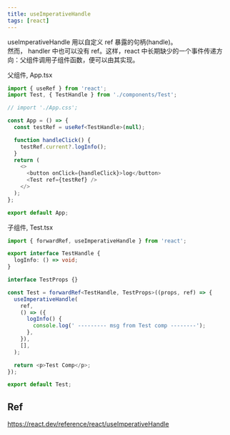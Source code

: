 ```yaml
---
title: useImperativeHandle
tags: [react]
---
```


useImperativeHandle 用以自定义 ref 暴露的句柄(handle)。  
然而， handler 中也可以没有 ref。这样，react 中长期缺少的一个事件传递方向：父组件调用子组件函数，便可以由其实现。

父组件, App.tsx

```typescript
import { useRef } from 'react';
import Test, { TestHandle } from './components/Test';

// import './App.css';

const App = () => {
  const testRef = useRef<TestHandle>(null);

  function handleClick() {
    testRef.current?.logInfo();
  }
  return (
    <>
      <button onClick={handleClick}>log</button>
      <Test ref={testRef} />
    </>
  );
};

export default App;
```

子组件, Test.tsx

```typescript
import { forwardRef, useImperativeHandle } from 'react';

export interface TestHandle {
  logInfo: () => void;
}

interface TestProps {}

const Test = forwardRef<TestHandle, TestProps>((props, ref) => {
  useImperativeHandle(
    ref,
    () => ({
      logInfo() {
        console.log(' --------- msg from Test comp --------');
      },
    }),
    [],
  );

  return <p>Test Comp</p>;
});

export default Test;
```

## Ref

https://react.dev/reference/react/useImperativeHandle
